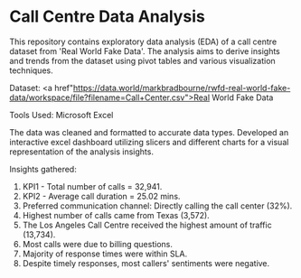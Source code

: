 # Call Centre Data Analysis

This repository contains exploratory data analysis (EDA) of a call centre dataset from 'Real World Fake Data'. The analysis aims to derive insights and trends from the dataset using pivot tables and various visualization techniques.

Dataset: <a href"https://data.world/markbradbourne/rwfd-real-world-fake-data/workspace/file?filename=Call+Center.csv">Real World Fake Data

Tools Used: Microsoft Excel

The data was cleaned and formatted to accurate data types.
Developed an interactive excel dashboard utilizing slicers and different charts for a visual representation of the analysis insights.

Insights gathered:
  1. KPI1 - Total number of calls = 32,941.
  2. KPI2 - Average call duration = 25.02 mins.
  3. Preferred communication channel: Directly calling the call center (32%).
  4. Highest number of calls came from Texas (3,572).
  5. The Los Angeles Call Centre received the highest amount of traffic (13,734).
  6. Most calls were due to billing questions.
  7. Majority of response times were within SLA.
  8. Despite timely responses, most callers' sentiments were negative.
